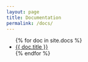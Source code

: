 ```yaml
---
layout: page
title: Documentation
permalink: /docs/
---
```


<ul>
{% for doc in site.docs %}
  <li><a href="{{ doc.url }}">{{ doc.title }}</a></li>
{% endfor %}
</ul>
